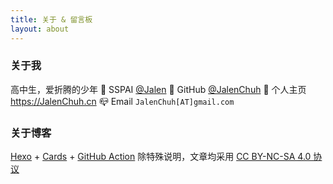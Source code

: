 ```yaml
---
title: 关于 & 留言板
layout: about
---
```


### 关于我

高中生，爱折腾的少年
🎨 SSPAI [@Jalen](https://sspai.com/u/Jalen)
🐙 GitHub [@JalenChuh](https://github.com/jalenchuh)
🍌 个人主页 <https://JalenChuh.cn>
📪 Email `JalenChuh[AT]gmail.com`

### 关于博客

[Hexo](https://hexo.io/zh-cn) + [Cards](https://github.com/ChrAlpha/xo-theme-cards) + [GitHub Action](https://github.com/features/tions)
除特殊说明，文章均采用 [CC BY-NC-SA 4.0 协议](https://creativecommons.org/licenses/by-nc-sa/4.0/deed.zh)

